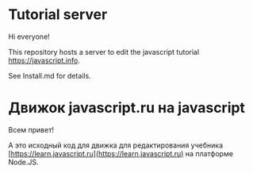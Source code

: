 # Tutorial server

Hi everyone!

This repository hosts a server to edit the javascript tutorial https://javascript.info.

See Install.md for details.

# Движок javascript.ru на javascript

Всем привет!

А это исходный код для движка для редактирования учебника [https://learn.javascript.ru](https://learn.javascript.ru) на платформе Node.JS.
